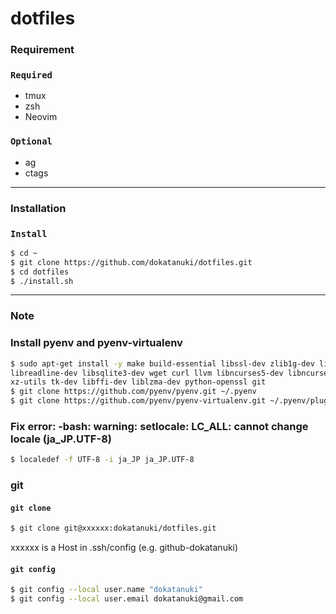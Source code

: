 # dotfiles


### Requirement
### `Required`
- tmux
- zsh
- Neovim
### `Optional`
- ag
- ctags

---

### Installation
### `Install`
```sh
$ cd ~
$ git clone https://github.com/dokatanuki/dotfiles.git
$ cd dotfiles
$ ./install.sh
```

---

### Note
### Install pyenv and pyenv-virtualenv
```sh
$ sudo apt-get install -y make build-essential libssl-dev zlib1g-dev libbz2-dev \
libreadline-dev libsqlite3-dev wget curl llvm libncurses5-dev libncursesw5-dev \
xz-utils tk-dev libffi-dev liblzma-dev python-openssl git
$ git clone https://github.com/pyenv/pyenv.git ~/.pyenv
$ git clone https://github.com/pyenv/pyenv-virtualenv.git ~/.pyenv/plugins/pyenv-virtualenv
```

### Fix error: -bash: warning: setlocale: LC_ALL: cannot change locale (ja_JP.UTF-8)
```sh
$ localedef -f UTF-8 -i ja_JP ja_JP.UTF-8
```

### git
#### `git clone`
```sh
$ git clone git@xxxxxx:dokatanuki/dotfiles.git
```
xxxxxx is a Host in .ssh/config (e.g. github-dokatanuki)

#### `git config`
```sh
$ git config --local user.name "dokatanuki"
$ git config --local user.email dokatanuki@gmail.com
```
